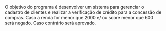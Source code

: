 O objetivo do programa é desenvolver um sistema para gerenciar o cadastro de clientes e realizar a verificação de crédito para a concessão de compras. Caso a renda for menor que 2000 e/ ou score menor que 600 será negado. Caso contrário será aprovado.
